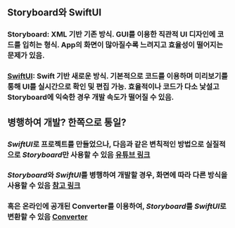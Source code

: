 ## Storyboard와 SwiftUI
### Storyboard: XML 기반 기존 방식. GUI를 이용한 직관적 UI 디자인에 코드를 입히는 형식. App의 화면이 많아질수록 느려지고 효율성이 떨어지는 문제가 있음.
### [SwiftUI](https://developer.apple.com/kr/xcode/swiftui/, "SwiftUI"): Swift 기반 새로운 방식. 기본적으로 코드를 이용하며 미리보기를 통해 UI를 실시간으로 확인 및 편집 가능. 효율적이나 코드가 다소 낯설고 Storyboard에 익숙한 경우 개발 속도가 떨어질 수 있음.

## 병행하여 개발? 한쪽으로 통일?
### *SwiftUI*로 프로젝트를 만들었으나, 다음과 같은 변칙적인 방법으로 실질적으로 *Storyboard*만 사용할 수 있음 [유튜브 링크](https://www.youtube.com/watch?v=AUaRegVfGBk, "YouTube")
### *Storyboard*와 *SwiftUI*를 병행하여 개발할 경우, 화면에 따라 다른 방식을 사용할 수 있음 [참고 링크](http://mtsparrow.blogspot.com/2019/10/xcode-11-storyboard-swiftui.html, "Reference")
### 혹은 온라인에 공개된 Converter를 이용하여, *Storyboard*를 *SwiftUI*로 변환할 수 있음 [Converter](http://storyboard2swiftui.com/, "google link")


